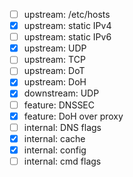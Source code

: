 - [ ] upstream: /etc/hosts
- [x] upstream: static IPv4
- [ ] upstream: static IPv6
- [x] upstream: UDP
- [ ] upstream: TCP
- [ ] upstream: DoT
- [x] upstream: DoH
- [x] downstream: UDP
- [ ] feature: DNSSEC
- [x] feature: DoH over proxy
- [ ] internal: DNS flags
- [x] internal: cache
- [x] internal: config
- [ ] internal: cmd flags
